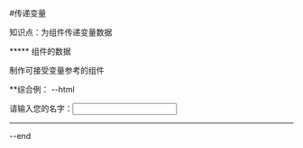 #传递变量

 知识点：为组件传递变量数据

  *****  组件的数据

  制作可接受变量参考的组件

  **综合例：
--html
<!DOCTYPE html>
<html lang="en">
<head>
    <meta charset="UTF-8">
    <meta name="viewport" content="width-device-width,initial-scale=1">
    <script src="https://unpkg.com/vue@2.6.10/dist/vue.js"></script>
    <title>lesson27-传递变量</title>
</head>
<body>
    <div id="myApp">
        <div>请输入您的名字：<input type="text" v-model="myname"></div>
        <hr/>
        <say-hello :pname="myname"></say-hello>
    </div>
    <script>
        Vue.component('say-hello',{
        props:['pname'],
            template:'<div>你好，<strong>{{pname}}</strong></div>'
        });
        var myApp=new Vue({
           el:'#myApp',
           data:{
               myname:'Zsj'
           }
        });
    </script>
</body>
</html>

--end
